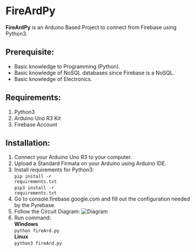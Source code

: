 # FireArdPy

<p><b>FireArdPy</b> is an Arduino Based Project to connect from Firebase using Python3.</p>

## Prerequisite:
* Basic knowledge to Programming (Python).
* Basic knowledge of NoSQL databases since Firebase is a NoSQL.
* Basic knowledge of Electronics.


## Requirements:
1. Python3
2. Arduino Uno R3 Kit
3. Firebase Account

## Installation:
1. Connect your Arduino Uno R3 to your computer.
2. Upload a Standard Firmata on your Arduino using Arduino IDE.
3. Install requirements for Python3:
	<br><code>pip install -r requirements.txt</code>
	<br><code>pip3 install -r requirements.txt</code>
4. Go to console.firebase.google.com and fill out the configuration needed by the Pyrebase.
5. Follow the Circuit Diagram:
![Diagram](https://github.com/mboy1011/FireArdPy/blob/master/Circuit%20Diagram.png)
6. Run command:
	<br><b>Windows</b></br>
	<code>python fireArd.py</code>
	<br><b>Linux</b></br>
	<code>python3 fireArd.py</code>



